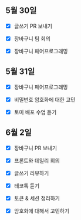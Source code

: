 ## 5월 30일

- [x] 글쓰기 PR 보내기
- [x] 장바구니 팀 회의
- [x] 장바구니 페어프로그래밍





## 5월 31일

- [x] 장바구니 페어프로그래밍
- [x] 비밀번호 암호화에 대한 고민
- [x] 토미 배포 수업 듣기



## 6월 2일

- [x] 장바구니 PR 보내기
- [x] 프론트와 데일리 회의
- [x] 글쓰기 리뷰하기
- [x] 테코톡 듣기
- [x] 토큰 & 세션 정리하기
- [x] 암호화에 대해서 고민하기

